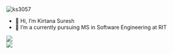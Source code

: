 <p align="left"> 
<img src="https://komarev.com/ghpvc/?username=ks3057&label=Views&color=blue&style=plastic" alt="ks3057" />
 </p>

- 👋 Hi, I’m Kirtana Suresh
- 🌱 I’m a currently pursuing MS in Software Engineering at RIT

<a href="https://github.com/ks3057">
  <img align="center" src="https://github-readme-stats.vercel.app/api/top-langs/?username=ks3057&theme=light&hide_langs_below=1" />
</a>

</br> 
<a href="https://github.com/ks3057">
  <img align="center" src="https://github-readme-stats.vercel.app/api?username=ks3057&show_icons=true&hide_border=true" />
</a>



<!---
ks3057/ks3057 is a ✨ special ✨ repository because its `README.md` (this file) appears on your GitHub profile.
You can click the Preview link to take a look at your changes.
--->
